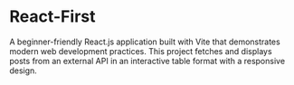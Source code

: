 # React-First

A beginner-friendly React.js application built with Vite that demonstrates modern web development practices. This project fetches and displays posts from an external API in an interactive table format with a responsive design.
